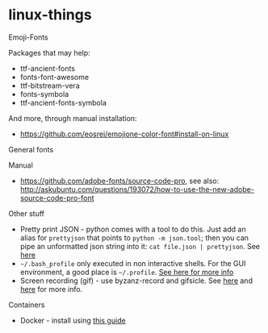 # linux-things

Emoji-Fonts

Packages that may help:

* ttf-ancient-fonts
* fonts-font-awesome
* ttf-bitstream-vera  
* fonts-symbola 
* ttf-ancient-fonts-symbola

And more, through manual installation:

* https://github.com/eosrei/emojione-color-font#install-on-linux

General fonts

Manual

* https://github.com/adobe-fonts/source-code-pro, see also: http://askubuntu.com/questions/193072/how-to-use-the-new-adobe-source-code-pro-font

Other stuff

* Pretty print JSON - python comes with a tool to do this. Just add an alias for `prettyjson` that points to `python -m json.tool`; then you can pipe an unformatted json string into it: `cat file.json | prettyjson`. See [here](http://stackoverflow.com/questions/352098/how-can-i-pretty-print-json/1920585#1920585)
* `~/.bash_profile` only executed in non interactive shells. For the GUI environment, a good place is `~/.profile`. [See here for more info](http://askubuntu.com/questions/121073/why-bash-profile-is-not-getting-sourced-when-opening-a-terminal)
* Screen recording (gif) - use byzanz-record and gifsicle. See [here](http://askubuntu.com/questions/107726/how-to-create-animated-gif-images-of-a-screencast) and [here](http://tschf.github.io/2015/12/02/screencast-gif-in-ubuntu/) for more info.

Containers

* Docker - install using [this guide](https://docs.docker.com/engine/installation/linux/ubuntu/)

